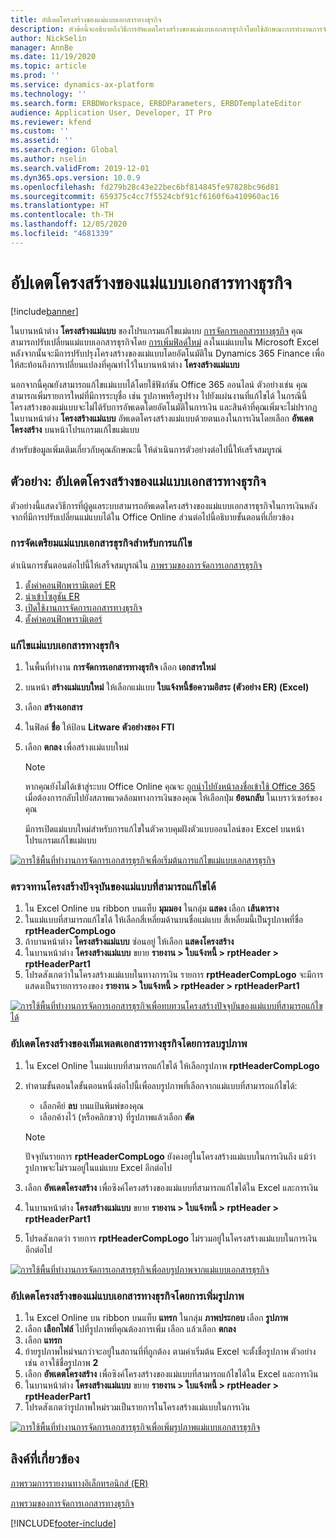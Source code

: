 ```yaml
---
title: อัปเดตโครงสร้างของแม่แบบเอกสารทางธุรกิจ
description: หัวข้อนี้จะอธิบายถึงวิธีการอัพเดตโครงสร้างของแม่แบบเอกสารธุรกิจโดยใช้ลักษณะการทำงานการจัดการเอกสารทางธุรกิจ
author: NickSelin
manager: AnnBe
ms.date: 11/19/2020
ms.topic: article
ms.prod: ''
ms.service: dynamics-ax-platform
ms.technology: ''
ms.search.form: ERBDWorkspace, ERBDParameters, ERBDTemplateEditor
audience: Application User, Developer, IT Pro
ms.reviewer: kfend
ms.custom: ''
ms.assetid: ''
ms.search.region: Global
ms.author: nselin
ms.search.validFrom: 2019-12-01
ms.dyn365.ops.version: 10.0.9
ms.openlocfilehash: fd279b28c43e22bec6bf814845fe97828bc96d81
ms.sourcegitcommit: 659375c4cc7f5524cbf91cf6160f6a410960ac16
ms.translationtype: HT
ms.contentlocale: th-TH
ms.lasthandoff: 12/05/2020
ms.locfileid: "4681339"
---
```

# <a name="update-the-structure-of-a-business-document-template"></a>อัปเดตโครงสร้างของแม่แบบเอกสารทางธุรกิจ 

[!include[banner](../includes/banner.md)]

ในบานหน้าต่าง **โครงสร้างแม่แบบ** ของโปรแกรมแก้ไขแม่แบบ [การจัดการเอกสารทางธุรกิจ](er-business-document-management.md) คุณสามารถปรับเปลี่ยนแม่แบบเอกสารธุรกิจโดย [การเพิ่มฟิลด์ใหม่](er-bdm-add-field-to-excel-template.md) ลงในแม่แบบใน Microsoft Excel หลังจากนั้นจะมีการปรับปรุงโครงสร้างของแม่แบบโดยอัตโนมัติใน Dynamics 365 Finance เพื่อให้สะท้อนถึงการเปลี่ยนแปลงที่คุณทำไว้ในบานหน้าต่าง **โครงสร้างแม่แบบ**

นอกจากนี้คุณยังสามารถแก้ไขแม่แบบได้โดยใช้ฟังก์ชัน Office 365 ออนไลน์ ตัวอย่างเช่น คุณสามารถเพิ่มรายการใหม่ที่มีการระบุชื่อ เช่น รูปภาพหรือรูปร่าง ไปยังแผ่นงานที่แก้ไขได้ ในกรณีนี้ โครงสร้างของแม่แบบจะไม่ได้รับการอัพเดตโดยอัตโนมัติในการเงิน และสินค้าที่คุณเพิ่มจะไม่ปรากฏในบานหน้าต่าง **โครงสร้างแม่แบบ** อัพเดตโครงสร้างแม่แบบด้วยตนเองในการเงินโดยเลือก **อัพเดตโครงสร้าง** บนหน้าโปรแกรมแก้ไขแม่แบบ

สำหรับข้อมูลเพิ่มเติมเกี่ยวกับคุณลักษณะนี้ ให้ดำเนินการตัวอย่างต่อไปนี้ให้เสร็จสมบูรณ์

## <a name="example-update-the-structure-of-a-business-document-template"></a>ตัวอย่าง: อัปเดตโครงสร้างของแม่แบบเอกสารทางธุรกิจ

ตัวอย่างนี้แสดงวิธีการที่ผู้ดูแลระบบสามารถอัพเดตโครงสร้างของแม่แบบเอกสารธุรกิจในการเงินหลังจากที่มีการปรับเปลี่ยนแม่แบบได้ใน Office Online ส่วนต่อไปนี้อธิบายขั้นตอนที่เกี่ยวข้อง

### <a name="prepare-a-business-document-template-for-editing"></a>การจัดเตรียมแม่แบบเอกสารธุรกิจสำหรับการแก้ไข

ดำเนินการขั้นตอนต่อไปนี้ให้เสร็จสมบูรณ์ใน [ภาพรวมของการจัดการเอกสารธุรกิจ](er-business-document-management.md)

1. [ตั้งค่าคอนฟิกพารามิเตอร์ ER](er-business-document-management.md#configure-er-parameters)
2. [นำเข้าโซลูชัน ER](er-business-document-management.md#import-er-solutions)
3. [เปิดใช้งานการจัดการเอกสารทางธุรกิจ](er-business-document-management.md#enable-business-document-management)
4. [ตั้งค่าคอนฟิกพารามิเตอร์](er-business-document-management.md#configure-parameters)

### <a name="edit-a-business-document-template"></a>แก้ไขแม่แบบเอกสารทางธุรกิจ

1. ในพื้นที่ทำงาน **การจัดการเอกสารทางธุรกิจ** เลือก **เอกสารใหม่**
2. บนหน้า **สร้างแม่แบบใหม่** ให้เลือกแม่แบบ **ใบแจ้งหนี้ข้อความอิสระ (ตัวอย่าง ER) (Excel)**
3. เลือก **สร้างเอกสาร**
4. ในฟิลด์ **ชื่อ** ให้ป้อน **Litware ตัวอย่างของ FTI**
5. เลือก **ตกลง** เพื่อสร้างแม่แบบใหม่

    > [!NOTE]
    > หากคุณยังไม่ได้เข้าสู่ระบบ Office Online คุณจะ [ถูกนำไปยังหน้าลงชื่อเข้าใช้ Office 365](er-business-document-management.md#i-selected-edit-document-but-instead-of-opening-the-bdm-template-editor-page-in-finance-and-operations-i-have-been-sent-to-the-microsoft-365-web-page) เมื่อต้องการกลับไปยังสภาพแวดล้อมทางการเงินของคุณ ให้เลือกปุ่ม **ย้อนกลับ** ในเบราว์เซอร์ของคุณ

    มีการเปิดแม่แบบใหม่สำหรับการแก้ไขในตัวควบคุมฝังตัวแบบออนไลน์ของ Excel บนหน้าโปรแกรมแก้ไขแม่แบบ

[![การใช้พื้นที่ทำงานการจัดการเอกสารธุรกิจเพื่อเริ่มต้นการแก้ไขแม่แบบเอกสารธุรกิจ](./media/er-bdm-update-structure1.gif)](./media/er-bdm-update-structure1.gif)

### <a name="review-the-current-structure-of-the-editable-template"></a>ตรวจทานโครงสร้างปัจจุบันของแม่แบบที่สามารถแก้ไขได้

1. ใน Excel Online บน ribbon บนแท็บ **มุมมอง** ในกลุ่ม **แสดง** เลือก **เส้นตาราง**
2. ในแม่แบบที่สามารถแก้ไขได้ ให้เลือกสี่เหลี่ยมด้านบนชื่อแม่แบบ สี่เหลี่ยมนี้เป็นรูปภาพที่ชื่อ **rptHeaderCompLogo**
3. ถ้าบานหน้าต่าง **โครงสร้างแม่แบบ** ซ่อนอยู่ ให้เลือก **แสดงโครงสร้าง**
4. ในบานหน้าต่าง **โครงสร้างแม่แบบ** ขยาย **รายงาน \> ใบแจ้งหนี้ \> rptHeader \> rptHeaderPart1**
5. โปรดสังเกตว่าในโครงสร้างแม่แบบในทางการเงิน รายการ **rptHeaderCompLogo** จะมีการแสดงเป็นรายการรองของ **รายงาน \> ใบแจ้งหนี้ \> rptHeader \> rptHeaderPart1**

[![การใช้พื้นที่ทำงานการจัดการเอกสารธุรกิจเพื่อทบทวนโครงสร้างปัจจุบันของแม่แบบที่สามารถแก้ไขได้](./media/er-bdm-update-structure2.gif)](./media/er-bdm-update-structure2.gif)

### <a name="update-the-structure-of-a-business-document-template-by-deleting-a-picture"></a>อัปเดตโครงสร้างของเท็มเพลตเอกสารทางธุรกิจโดยการลบรูปภาพ

1. ใน Excel Online ในแม่แบบที่สามารถแก้ไขได้ ให้เลือกรูปภาพ **rptHeaderCompLogo**
2. ทำตามขั้นตอนใดขั้นตอนหนึ่งต่อไปนี้เพื่อลบรูปภาพที่เลือกจากแม่แบบที่สามารถแก้ไขได้:

    - เลือกคีย์ **ลบ** บนแป้นพิมพ์ของคุณ
    - เลือกค้างไว้ (หรือคลิกขวา) ที่รูปภาพแล้วเลือก **ตัด**

    > [!NOTE]
    > ปัจจุบันรายการ **rptHeaderCompLogo** ยังคงอยู่ในโครงสร้างแม่แบบในการเงินถึง แม้ว่ารูปภาพจะไม่รวมอยู่ในแม่แบบ Excel อีกต่อไป

3. เลือก **อัพเดตโครงสร้าง** เพื่อซิงค์โครงสร้างของแม่แบบที่สามารถแก้ไขได้ใน Excel และการเงิน
4. ในบานหน้าต่าง **โครงสร้างแม่แบบ** ขยาย **รายงาน \> ใบแจ้งหนี้ \> rptHeader \> rptHeaderPart1**
5. โปรดสังเกตว่า รายการ **rptHeaderCompLogo** ไม่รวมอยู่ในโครงสร้างแม่แบบในการเงินอีกต่อไป

[![การใช้พื้นที่ทำงานการจัดการเอกสารธุรกิจเพื่อลบรูปภาพจากแม่แบบเอกสารธุรกิจ](./media/er-bdm-update-structure3.gif)](./media/er-bdm-update-structure3.gif)

### <a name="update-the-structure-of-a-business-document-template-by-adding-a-picture"></a>อัปเดตโครงสร้างของแม่แบบเอกสารทางธุรกิจโดยการเพิ่มรูปภาพ

1. ใน Excel Online บน ribbon บนแท็บ **แทรก** ในกลุ่ม **ภาพประกอบ** เลือก **รูปภาพ**
2. เลือก **เลือกไฟล์** ไปที่รูปภาพที่คุณต้องการเพิ่ม เลือก แล้วเลือก **ตกลง**
3. เลือก **แทรก**
4. ย้ายรูปภาพใหม่จนกว่าจะอยู่ในสถานที่ที่ถูกต้อง ตามค่าเริ่มต้น Excel จะตั้งชื่อรูปภาพ ตัวอย่างเช่น อาจใช้ชื่อรูปภาพ **2**
5. เลือก **อัพเดตโครงสร้าง** เพื่อซิงค์โครงสร้างของแม่แบบที่สามารถแก้ไขได้ใน Excel และการเงิน
6. ในบานหน้าต่าง **โครงสร้างแม่แบบ** ขยาย **รายงาน \> ใบแจ้งหนี้ \> rptHeader \> rptHeaderPart1**
7. โปรดสังเกตว่ารูปภาพใหม่รวมเป็นรายการในโครงสร้างแม่แบบในการเงิน

[![การใช้พื้นที่ทำงานการจัดการเอกสารธุรกิจเพื่อเพิ่มรูปภาพแม่แบบเอกสารธุรกิจ](./media/er-bdm-update-structure4.gif)](./media/er-bdm-update-structure4.gif)

## <a name="related-links"></a>ลิงค์ที่เกี่ยวข้อง

[ภาพรวมการรายงานทางอิเล็กทรอนิกส์ (ER)](general-electronic-reporting.md)

[ภาพรวมของการจัดการเอกสารทางธุรกิจ](er-business-document-management.md)


[!INCLUDE[footer-include](../../../includes/footer-banner.md)]